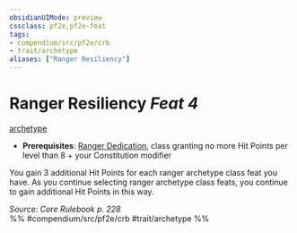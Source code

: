 ```yaml
---
obsidianUIMode: preview
cssclass: pf2e,pf2e-feat
tags:
- compendium/src/pf2e/crb
- trait/archetype
aliases: ["Ranger Resiliency"]
---
```

# Ranger Resiliency  *Feat 4*  
[archetype](rules/traits/archetype.md "Archetype Feat Trait")  

- **Prerequisites**: [Ranger Dedication](compendium/feats/ranger-dedication.md), class granting no more Hit Points per level than 8 + your Constitution modifier

You gain 3 additional Hit Points for each ranger archetype class feat you have. As you continue selecting ranger archetype class feats, you continue to gain additional Hit Points in this way.

*Source: Core Rulebook p. 228*  
%% #compendium/src/pf2e/crb #trait/archetype %%
